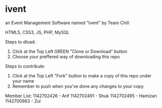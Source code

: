# ivent

an Event Management Software named "Ivent"
by Team Chill

HTML5, CSS3, JS, PHP, MySQL

Steps to dload:
1. Click at the Top Left GREEN "Clone or Download" button
2. Choose your preffered way of downloading this repo

Steps to contribute:
1. Click at the Top Left "Fork" button to make a copy of this repo under your name
2. Remember to push when you've done any changes to your copy.

Member List:
1142702426 - Arif
1142702491 - Shuk
1142702495 - Hamizan
1142700963 - Zul
